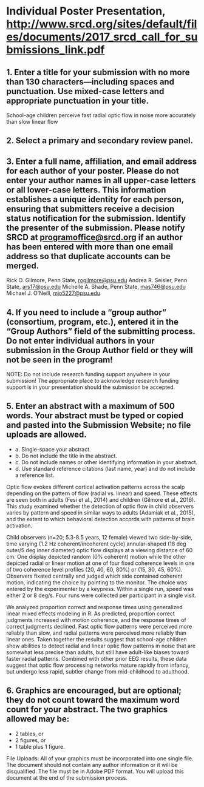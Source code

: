 # Individual Poster Presentation, <http://www.srcd.org/sites/default/files/documents/2017_srcd_call_for_submissions_link.pdf>

## 1. Enter a title for your submission with no more than 130 characters—including spaces and punctuation. Use mixed-case letters and appropriate punctuation in your title.

School-age children perceive fast radial optic flow in noise more accurately than slow linear flow

## 2. Select a primary and secondary review panel.

## 3. Enter a full name, affiliation, and email address for each author of your poster. Please do not enter your author names in all upper-case letters or all lower-case letters. This information establishes a unique identity for each person, ensuring that submitters receive a decision status notification for the submission. Identify the presenter of the submission. Please notify SRCD at programoffice@srcd.org if an author has been entered with more than one email address so that duplicate accounts can be merged.

Rick O. Gilmore, Penn State, rogilmore@psu.edu
Andrea R. Seisler, Penn State, ars17@psu.edu
Michelle A. Shade, Penn State, mas746@psu.edu
Michael J. O'Neill, mjo5227@psu.edu

## 4. If you need to include a “group author” (consortium, program, etc.), entered it in the “Group Authors” field of the submitting process. Do not enter individual authors in your submission in the Group Author field or they will not be seen in the program!

NOTE: Do not include research funding support anywhere in your submission! The appropriate place to acknowledge research funding support is in your presentation should the submission be accepted.

## 5. Enter an abstract with a maximum of 500 words. Your abstract must be typed or copied and pasted into the Submission Website; no file uploads are allowed.

- a. Single-space your abstract.
- b. Do not include the title in the abstract.
- c. Do not include names or other identifying information in your abstract.
- d. Use standard reference citations (last name, year) and do not include a reference list.

Optic flow evokes different cortical activation patterns across the scalp depending on the pattern of flow (radial vs. linear) and speed. These effects are seen both in adults (Fesi et al., 2014) and children (Gilmore et al., 2016). This study examined whether the detection of optic flow in child observers varies by pattern and speed in similar ways to adults (Adamiak et al., 2015), and the extent to which behavioral detection accords with patterns of brain activation.
 
Child observers (n=20; 5.3-8.5 years, 12 female) viewed two side-by-side, time varying (1.2 Hz coherent/incoherent cycle) annular-shaped (18 deg outer/5 deg inner diameter) optic flow displays at a viewing distance of 60 cm. One display depicted random (0% coherent) motion while the other depicted radial or linear motion at one of four fixed coherence levels in one of two coherence level profiles (20, 40, 60, 80%) or (15, 30, 45, 60%). Observers fixated centrally and judged which side contained coherent motion, indicating the choice by pointing to the monitor. The choice was entered by the experimenter by a keypress. Within a single run, speed was either 2 or 8 deg/s. Four runs were collected per participant in a single visit. 

We analyzed proportion correct and response times using generalized linear mixed effects modeling in R. As predicted, proportion correct judgments increased with motion coherence, and the response times of correct judgments declined. Fast optic flow patterns were perceived more reliably than slow, and radial patterns were perceived more reliably than linear ones. Taken together the results suggest that school-age children show abilities to detect radial and linear optic flow patterns in noise that are somewhat less precise than adults, but still have adult-like biases toward faster radial patterns. Combined with other prior EEG results, these data suggest that optic flow processing networks mature rapidly from infancy, but undergo less rapid, subtler change from mid-childhood to adulthood.

## 6. Graphics are encouraged, but are optional; they do not count toward the maximum word count for your abstract. The two graphics allowed may be:
- 2 tables, or
- 2 figures, or
- 1 table plus 1 figure.

File Uploads: All of your graphics must be incorporated into one single file. The document should not contain any author information or it will be disqualified. The file must be in Adobe PDF format. You will upload this document at the end of the submission process.
